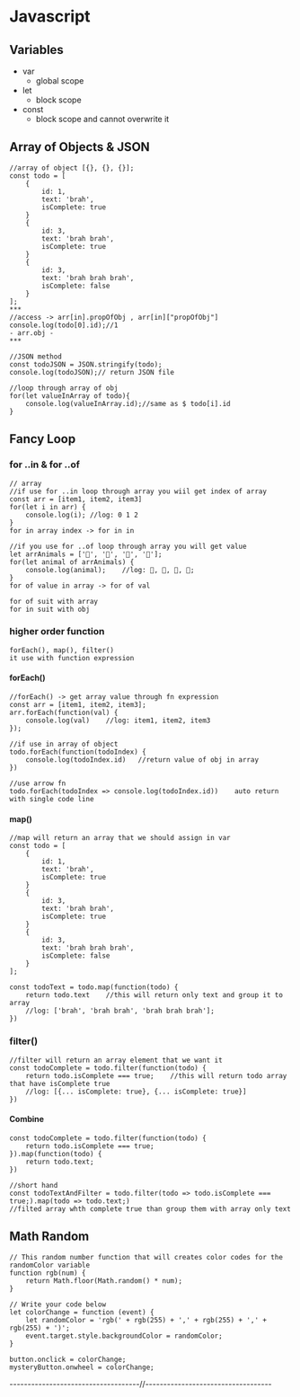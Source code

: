 # Javascript

## Variables
- var
    - global scope
- let
    - block scope
- const
    - block scope and cannot overwrite it

## Array of Objects & JSON
```
//array of object [{}, {}, {}];
const todo = [
    {
        id: 1,
        text: 'brah',
        isComplete: true
    }
    {
        id: 3,
        text: 'brah brah',
        isComplete: true
    }
    {
        id: 3,
        text: 'brah brah brah',
        isComplete: false
    }
];
***
//access -> arr[in].propOfObj , arr[in]["propOfObj"]
console.log(todo[0].id);//1
- arr.obj -
***

//JSON method
const todoJSON = JSON.stringify(todo);
console.log(todoJSON);// return JSON file

//loop through array of obj
for(let valueInArray of todo){
    console.log(valueInArray.id);//same as $ todo[i].id
}
```

## Fancy Loop

### for ..in & for ..of

    // array
    //if use for ..in loop through array you wiil get index of array
    const arr = [item1, item2, item3]
    for(let i in arr) {
        console.log(i); //log: 0 1 2
    }
    for in array index -> for in in

    //if you use for ..of loop through array you will get value
    let arrAnimals = ['🐔', '🐷', '🐑', '🐇'];
    for(let animal of arrAnimals) {
        console.log(animal);    //log: 🐔, 🐷, 🐑, 🐇;
    }
    for of value in array -> for of val

    for of suit with array
    for in suit with obj


### higher order function

    forEach(), map(), filter()
    it use with function expression
#### forEach()

    //forEach() -> get array value through fn expression
    const arr = [item1, item2, item3];
    arr.forEach(function(val) {
        console.log(val)    //log: item1, item2, item3
    });

    //if use in array of object
    todo.forEach(function(todoIndex) {
        console.log(todoIndex.id)   //return value of obj in array
    })

    //use arrow fn
    todo.forEach(todoIndex => console.log(todoIndex.id))    auto return with single code line

#### map()

    //map will return an array that we should assign in var
    const todo = [
        {
            id: 1,
            text: 'brah',
            isComplete: true
        }
        {
            id: 3,
            text: 'brah brah',
            isComplete: true
        }
        {
            id: 3,
            text: 'brah brah brah',
            isComplete: false
        }
    ];

    const todoText = todo.map(function(todo) {
        return todo.text    //this will return only text and group it to array
        //log: ['brah', 'brah brah', 'brah brah brah'];
    })

### filter()

    //filter will return an array element that we want it
    const todoComplete = todo.filter(function(todo) {
        return todo.isComplete === true;    //this will return todo array that have isComplete true
        //log: [{... isComplete: true}, {... isComplete: true}]
    })

#### Combine
    const todoComplete = todo.filter(function(todo) {
        return todo.isComplete === true;
    }).map(function(todo) {
        return todo.text;
    })

    //short hand
    const todoTextAndFilter = todo.filter(todo => todo.isComplete === true;).map(todo => todo.text;)
    //filted array whth complete true than group them with array only text

## Math Random
```
// This random number function that will creates color codes for the randomColor variable
function rgb(num) {
    return Math.floor(Math.random() * num);
}

// Write your code below
let colorChange = function (event) {
    let randomColor = 'rgb(' + rgb(255) + ',' + rgb(255) + ',' + rgb(255) + ')';
    event.target.style.backgroundColor = randomColor;
}

button.onclick = colorChange;
mysteryButton.onwheel = colorChange;
```
------------------------------------//-----------------------------------




















